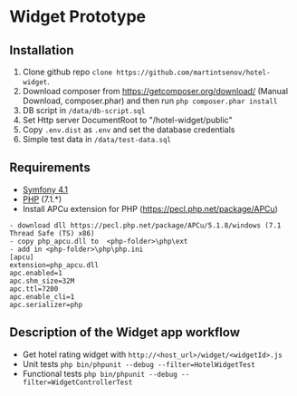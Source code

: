 Widget Prototype
=====================

Installation
------------
1. Clone github repo `clone https://github.com/martintsenov/hotel-widget`.
2. Download composer from https://getcomposer.org/download/ (Manual Download, composer.phar) 
   and then run `php composer.phar install`
3. DB script in `/data/db-script.sql`
4. Set Http server DocumentRoot to "<htdocs-folder-path>/hotel-widget/public"
5. Copy `.env.dist` as `.env` and set the database credentials
6. Simple test data in `/data/test-data.sql`

Requirements
------------
* [Symfony 4.1](https://symfony.com/roadmap/4.1)
* [PHP](https://secure.php.net/downloads.php) (7.1.*)
* Install APCu extension for PHP (https://pecl.php.net/package/APCu)
```
- download dll https://pecl.php.net/package/APCu/5.1.8/windows (7.1 Thread Safe (TS) x86)
- copy php_apcu.dll to  <php-folder>\php\ext
- add in <php-folder>\php\php.ini
[apcu]
extension=php_apcu.dll
apc.enabled=1
apc.shm_size=32M
apc.ttl=7200
apc.enable_cli=1
apc.serializer=php
```

Description of the Widget app workflow
--------------------------------------
* Get hotel rating widget with `http://<host_url>/widget/<widgetId>.js`
* Unit tests `php bin/phpunit --debug --filter=HotelWidgetTest`
* Functional tests `php bin/phpunit --debug --filter=WidgetControllerTest`